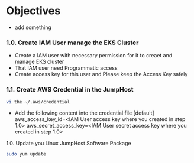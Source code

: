 # Objectives
- add something

### 1.0. Create IAM User manage the EKS Cluster
- Create a IAM user with necessary permission for it to creaet and manage EKS cluster
- That IAM user need Programmatic access
- Create access key for this user and Please keep the Access Key safely

### 1.1. Create AWS Credential in the JumpHost
```bash
vi the ~/.aws/credential
```
- Add the following content into the credential file
[default]
aws_access_key_id=<IAM User access key where you created in step 1.0>
aws_secret_access_key=<IAM User secret access key where you created in step 1.0>



1.0. Update you Linux JumpHost Software Package
```bash
sudo yum update
```
